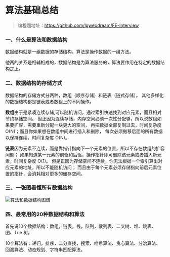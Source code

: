 # 算法基础总结
> 编程题地址：https://github.com/lgwebdream/FE-Interview

### 一、什么是算法和数据结构
数据结构就是一组数据的存储结构，算法是操作数据的一组方法。

他两的关系是相辅相成的，数据结构是为算法服务的，算法要作用在特定的数据结构之上。

### 二、数据结构的存储方式
数据结构的存储方式分两种，数组（顺序存储）和链表（链式存储）。
其他多样化的数据结构都是链表或者数组上的不同操作。

**数组**由于是紧凑连续存储,可以随机访问，通过索引快速找到对应元素，而且相对节约存储空间。
但正因为连续存储，内存空间必须一次性分配够，所以说数组如果要扩容，需要重新分配一块更大的空间，
再把数据全部复制过去，时间复杂度 O(N)；而且你如果想在数组中间进行插入和删除，
每次必须搬移后面的所有数据以保持连续，时间复杂度 O(N)。

**链表**因为元素不连续，而是靠指针指向下一个元素的位置，所以不存在数组的扩容问题；
如果知道某一元素的前驱和后驱，操作指针即可删除该元素或者插入新元素，时间复杂度 O(1)。
但是正因为存储空间不连续，你无法根据一个索引算出对应元素的地址，所以不能随机访问；
而且由于每个元素必须存储指向前后元素位置的指针，会消耗相对更多的储存空间。

### 三、一张图看懂所有数据结构
![算法和数据结构图谱](/images/算法和数据结构图谱.jpg)

### 四、最常用的20种数据结构和算法
首先说10个数据结构：数组，链表，栈，队列，散列表、二叉树、堆、跳表、图、Trie 树。

10个算法有：递归，排序，二分查找，搜索、哈希算法、贪心算法、分治算法、回溯算法、动态规划、字符串匹配算法。

